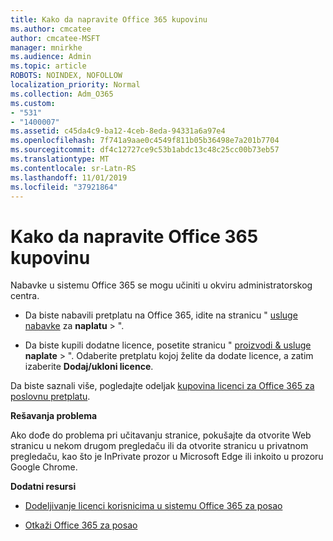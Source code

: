 ```yaml
---
title: Kako da napravite Office 365 kupovinu
ms.author: cmcatee
author: cmcatee-MSFT
manager: mnirkhe
ms.audience: Admin
ms.topic: article
ROBOTS: NOINDEX, NOFOLLOW
localization_priority: Normal
ms.collection: Adm_O365
ms.custom:
- "531"
- "1400007"
ms.assetid: c45da4c9-ba12-4ceb-8eda-94331a6a97e4
ms.openlocfilehash: 7f741a9aae0c4549f811b05b36498e7a201b7704
ms.sourcegitcommit: df4c12727ce9c53b1abdc13c48c25cc00b73eb57
ms.translationtype: MT
ms.contentlocale: sr-Latn-RS
ms.lasthandoff: 11/01/2019
ms.locfileid: "37921864"
---
```

# <a name="how-to-make-an-office-365-purchase"></a>Kako da napravite Office 365 kupovinu

Nabavke u sistemu Office 365 se mogu učiniti u okviru administratorskog centra.
  
- Da biste nabavili pretplatu na Office 365, idite na stranicu " [usluge nabavke](https://go.microsoft.com/fwlink/p/?linkid=868433) za **naplatu** \> ".

- Da biste kupili dodatne licence, posetite stranicu " [proizvodi & usluge](https://go.microsoft.com/fwlink/p/?linkid=842054) **naplate** \> ". Odaberite pretplatu kojoj želite da dodate licence, a zatim izaberite **Dodaj/ukloni licence**.
  
Da biste saznali više, pogledajte odeljak [kupovina licenci za Office 365 za poslovnu pretplatu](https://docs.microsoft.com/office365/admin/subscriptions-and-billing/buy-licenses).

**Rešavanja problema**

Ako dođe do problema pri učitavanju stranice, pokušajte da otvorite Web stranicu u nekom drugom pregledaču ili da otvorite stranicu u privatnom pregledaču, kao što je InPrivate prozor u Microsoft Edge ili inkoito u prozoru Google Chrome. 

**Dodatni resursi**
  
- [Dodeljivanje licenci korisnicima u sistemu Office 365 za posao](https://docs.microsoft.com/office365/admin/subscriptions-and-billing/assign-licenses-to-users)

- [Otkaži Office 365 za posao](https://docs.microsoft.com/office365/admin/subscriptions-and-billing/cancel-your-subscription)